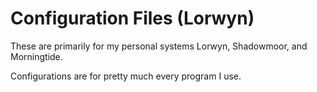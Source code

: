 # Configuration Files (Lorwyn)

These are primarily for my personal systems Lorwyn, Shadowmoor, and Morningtide.

Configurations are for pretty much every program I use.
